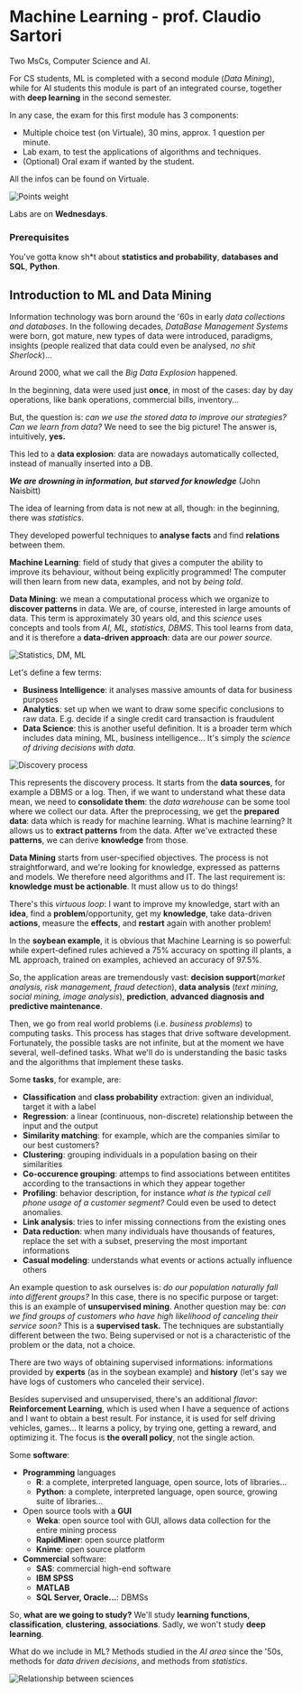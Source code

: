 # Machine Learning - prof. Claudio Sartori

Two MsCs, Computer Science and AI.

For CS students, ML is completed with a second module (*Data Mining*), while for AI students this module is part of an integrated course, together with **deep learning** in the second semester.

In any case, the exam for this first module has 3 components:

- Multiple choice test (on Virtuale), 30 mins, approx. 1 question per minute.
- Lab exam, to test the applications of algorithms and techniques. 
- (Optional) Oral exam if wanted by the student.

All the infos can be found on Virtuale. 

![Points weight](./res/points.png)

Labs are on **Wednesdays**.

### Prerequisites

You've gotta know sh*t about **statistics and probability**, **databases and SQL**, **Python**.

## Introduction to ML and Data Mining

Information technology was born around the '60s in early *data collections and databases*. In the following decades, *DataBase Management Systems* were born, got mature, new types of data were introduced, paradigms, insights (people realized that data could even be analysed, *no shit Sherlock*)...

Around 2000, what we call the *Big Data Explosion* happened. 

In the beginning, data were used just **once**, in most of the cases: day by day operations, like bank operations, commercial bills, inventory... 

But, the question is: *can we use the stored data to improve our strategies? Can we learn from data?* We need to see the big picture! The answer is, intuitively, **yes.**

This led to a **data explosion**: data are nowadays automatically collected, instead of manually inserted into a DB. 

***We are drowning in information, but starved for knowledge*** (John Naisbitt)

The idea of learning from data is not new at all, though: in the beginning, there was *statistics*.

They developed powerful techniques to **analyse facts** and find **relations** between them.

**Machine Learning**: field of study that gives a computer the ability to improve its behaviour, without being explicitly programmed! The computer will then learn from new data, examples, and not by *being told*.

**Data Mining**: we mean a computational process which we organize to **discover patterns** in data. We are, of course, interested in large amounts of data. This term is approximately 30 years old, and this *science* uses concepts and tools from *AI, ML, statistics, DBMS*. This tool learns from data, and it is therefore a **data-driven approach**: data are our *power source.* 



![Statistics, DM, ML](./res/statistics-dm-ml.png)

Let's define a few terms:

- **Business Intelligence**: it analyses massive amounts of data for business purposes
- **Analytics**: set up when we want to draw some specific conclusions to raw data. E.g. decide if a single credit card transaction is fraudulent
- **Data Science**: this is another useful definition. It is a broader term which includes data mining, ML, business intelligence... It's simply the *science of driving decisions with data*.

![Discovery process](./res/discovery.png)

This represents the discovery process. It starts from the **data sources**, for example a DBMS or a log. Then, if we want to understand what these data mean, we need to **consolidate them**: the *data warehouse* can be some tool where we collect our data. After the preprocessing, we get the **prepared data**: data which is ready for machine learning. What is machine learning? It allows us to **extract patterns** from the data. After we've extracted these **patterns**, we can derive **knowledge** from those. 

**Data Mining** starts from user-specified objectives. The process is not straightforward, and we're looking for knowledge, expressed as patterns and models. We therefore need algorithms and IT. The last requirement is: **knowledge must be actionable**. It must allow us to do things!

There's this *virtuous loop*: I want to improve my knowledge, start with an **idea**, find a **problem**/opportunity, get my **knowledge**, take data-driven **actions**, measure the **effects**, and **restart** again with another problem!

In the **soybean example**, it is obvious that Machine Learning is so powerful: while expert-defined rules achieved a 75% accuracy on spotting ill plants, a ML approach, trained on examples, achieved an accuracy of 97.5%.

So, the application areas are tremendously vast: **decision support**(*market analysis, risk management, fraud detection*), **data analysis** (*text mining, social mining, image analysis*), **prediction**, **advanced diagnosis and predictive maintenance**.

Then, we go from real world problems (i.e. *business problems*) to computing tasks. This process has stages that drive software development. Fortunately, the possible tasks are not infinite, but at the moment we have several, well-defined tasks. What we'll do is understanding the basic tasks and the algorithms that implement these tasks. 

Some **tasks**, for example, are:

- **Classification** and **class probability** extraction: given an individual, target it with a label
- **Regression**: a linear (continuous, non-discrete) relationship between the input and the output
- **Similarity matching**: for example, which are the companies similar to our best customers? 
- **Clustering**: grouping individuals in a population basing on their similarities 
- **Co-occurence grouping**: attemps to find associations between entitites according to the transactions in which they appear together
- **Profiling**: behavior description, for instance *what is the typical cell phone usage of a customer segment?* Could even be used to detect anomalies.
- **Link analysis**: tries to infer missing connections from the existing ones
- **Data reduction**: when many individuals have thousands of features, replace the set with a subset, preserving the most important informations
- **Casual modeling**: understands what events or actions actually influence others

An example question to ask ourselves is: *do our population naturally fall into different groups?* In this case, there is no specific purpose or target: this is an example of **unsupervised mining**. Another question may be: *can we find groups of customers who have high likelihood of canceling their service soon?* This is a **supervised task.** The techniques are substantially different between the two. Being supervised or not is a characteristic of the problem or the data, not a choice. 

There are two ways of obtaining supervised informations: informations provided by **experts** (as in the soybean example) and **history** (let's say we have logs of customers who canceled their service).

Besides supervised and unsupervised, there's an additional *flavor*: **Reinforcement Learning**, which is used when I have a sequence of actions and I want to obtain a best result. For instance, it is used for self driving vehicles, games... It learns a policy, by trying one, getting a reward, and optimizing it. The focus is **the overall policy**, not the single action. 

Some **software**:

- **Programming** languages
  - **R**: a complete, interpreted language, open source, lots of libraries...
  - **Python**: a complete, interpreted language, open source, growing suite of libraries...
- Open source tools with a **GUI**
  - **Weka**: open source tool with GUI, allows data collection for the entire mining process
  - **RapidMiner**: open source platform
  - **Knime**: open source platform
- **Commercial** software:
  - **SAS**: commercial high-end software
  - **IBM SPSS**
  - **MATLAB**
  - **SQL Server, Oracle...**: DBMSs

So, **what are we going to study?** We'll study **learning functions**, **classification**, **clustering**, **associations**. Sadly, we won't study **deep learning**.

What do we include in ML? Methods studied in the *AI area* since the '50s, methods for *data driven decisions*, and methods from *statistics*.

![Relationship between sciences](./res/relationships.png)


